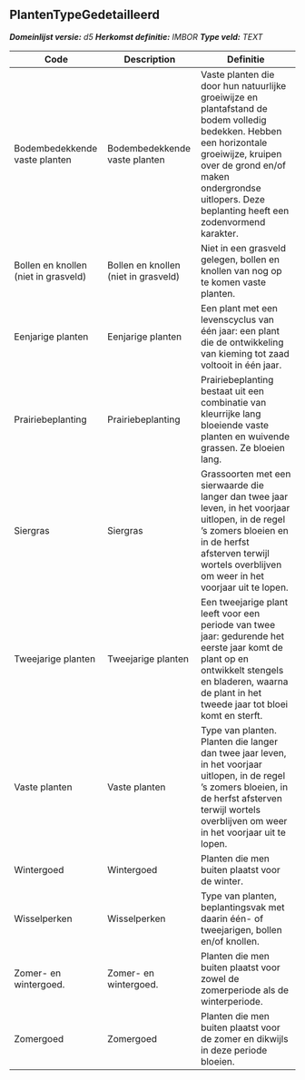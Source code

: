 ﻿## PlantenTypeGedetailleerd

*__Domeinlijst versie:__ d5*
*__Herkomst definitie:__ IMBOR*
*__Type veld:__ TEXT*

|__Code__ |__Description__ |__Definitie__	|
|	---	|	---	|   ---	| 
| Bodembedekkende vaste planten | Bodembedekkende vaste planten | Vaste planten die door hun natuurlijke groeiwijze en plantafstand de bodem volledig bedekken. Hebben een horizontale groeiwijze, kruipen over de grond en/of maken ondergrondse uitlopers. Deze beplanting heeft een zodenvormend karakter. |
| Bollen en knollen (niet in grasveld) | Bollen en knollen (niet in grasveld) | Niet in een grasveld gelegen, bollen en knollen van nog op te komen vaste planten. |
| Eenjarige planten | Eenjarige planten | Een plant met een levenscyclus van één jaar: een plant die de ontwikkeling van kieming tot zaad voltooit in één jaar. |
| Prairiebeplanting | Prairiebeplanting | Prairiebeplanting bestaat uit een combinatie van kleurrijke lang bloeiende vaste planten en wuivende grassen. Ze bloeien lang. |
| Siergras | Siergras | Grassoorten met een sierwaarde die langer dan twee jaar leven, in het voorjaar uitlopen, in de regel ’s zomers bloeien en in de herfst afsterven terwijl wortels overblijven om weer in het voorjaar uit te lopen. |
| Tweejarige planten | Tweejarige planten | Een tweejarige plant leeft voor een periode van twee jaar: gedurende het eerste jaar komt de plant op en ontwikkelt stengels en bladeren, waarna de plant in het tweede jaar tot bloei komt en sterft. |
| Vaste planten | Vaste planten | Type van planten. Planten die langer dan twee jaar leven, in het voorjaar uitlopen, in de regel ’s zomers bloeien, in de herfst afsterven terwijl wortels overblijven om weer in het voorjaar uit te lopen. |
| Wintergoed | Wintergoed | Planten die men buiten plaatst voor de winter. |
| Wisselperken | Wisselperken | Type van planten, beplantingsvak met daarin één- of tweejarigen, bollen en/of knollen. |
| Zomer- en wintergoed. | Zomer- en wintergoed. | Planten die men buiten plaatst voor zowel de zomerperiode als de winterperiode. |
| Zomergoed | Zomergoed | Planten die men buiten plaatst voor de zomer en dikwijls in deze periode bloeien. |
